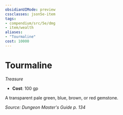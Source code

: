 ```yaml
---
obsidianUIMode: preview
cssclasses: json5e-item
tags:
- compendium/src/5e/dmg
- item/wealth
aliases: 
- "Tourmaline"
cost: 10000
---
```

# Tourmaline
*Treasure*  

- **Cost**: 100 gp

A transparent pale green, blue, brown, or red gemstone.

*Source: Dungeon Master's Guide p. 134*